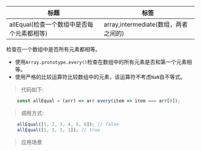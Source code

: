 |  标题   | 标签  |
|  ----  | ----  |
| allEqual(检查一个数组中是否每个元素都相等) | array,intermediate(数组，两者之间的) |

检查在一个数组中是否所有元素都相等。

* 使用`Array.prototype.every()`检查在数组中的所有元素是否和第一个元素相等。
* 使用严格的比较运算符比较数组中的元素，该运算符不考虑`NaN`自不等式。

> 代码如下:

```js
    const allEqual = (arr) => arr.every(item => item === arr[0]);
```

> 调用方式:

```js
    allEqual([1, 2, 3, 4, 5, 6]); // false
    allEqual([1, 1, 1, 1]); // true
```

> 应用场景